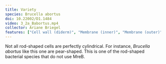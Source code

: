 ```yaml
---
title: Variety
species: Brucella abortus 
doi: 10.22002/D1.1484
video: 3_2a_Babortus.mp4
collector: Ariane Briegel
features: ["Cell wall (diderm)", "Membrane (inner)", "Membrane (outer)", "Storage granules", "Vesicles (cytoplasmic)"]
---
```


Not all rod-shaped cells are perfectly cylindrical. For instance, *Brucella abortus* like this one are pear-shaped. This is one of the rod-shaped bacterial species that do not use MreB.

